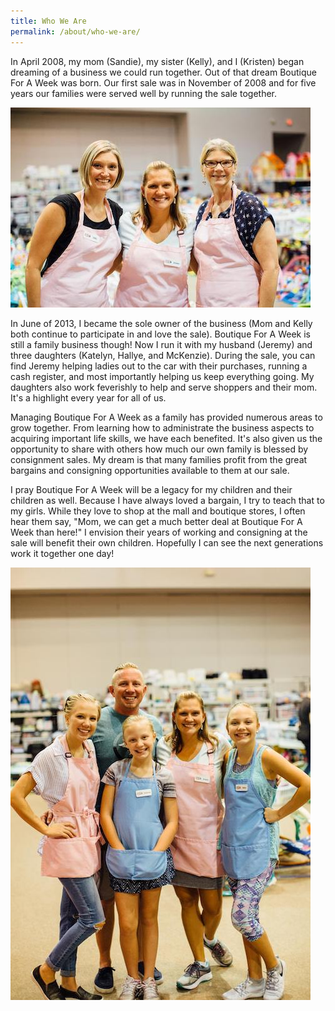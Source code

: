 ```yaml
---
title: Who We Are
permalink: /about/who-we-are/
---
```


In April 2008, my mom (Sandie), my sister (Kelly), and I (Kristen) began dreaming of a business we could run together. Out of that dream Boutique For A Week was born. Our first sale was in November of 2008 and for five years our families were served well by running the sale together.

![The Boutique for a Week girls](/img/the-girls.jpg)

In June of 2013, I became the sole owner of the business (Mom and Kelly both continue to participate in and love the sale). Boutique For A Week is still a family business though! Now I run it with my husband (Jeremy) and three daughters (Katelyn, Hallye, and McKenzie). During the sale, you can find Jeremy helping ladies out to the car with their purchases, running a cash register, and most importantly helping us keep everything going. My daughters also work feverishly to help and serve shoppers and their mom. It's a highlight every year for all of us.

Managing Boutique For A Week as a family has provided numerous areas to grow together. From learning how to administrate the business aspects to acquiring important life skills, we have each benefited. It's also given us the opportunity to share with others how much our own family is blessed by consignment sales. My dream is that many families profit from the great bargains and consigning opportunities available to them at our sale.

I pray Boutique For A Week will be a legacy for my children and their children as well. Because I have always loved a bargain, I try to teach that to my girls. While they love to shop at the mall and boutique stores, I often hear them say, "Mom, we can get a much better deal at Boutique For A Week than here!" I envision their years of working and consigning at the sale will benefit their own children. Hopefully I can see the next generations work it together one day!

![Family Photo](/img/family-photo.jpg)
